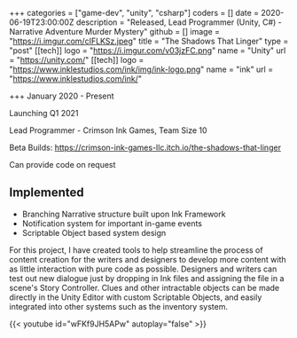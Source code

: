 +++
categories = ["game-dev", "unity", "csharp"]
coders = []
date = 2020-06-19T23:00:00Z
description = "Released, Lead Programmer (Unity, C#) - Narrative Adventure Murder Mystery"
github = []
image = "https://i.imgur.com/cIFLKSz.jpeg"
title = "The Shadows That Linger"
type = "post"
[[tech]]
logo = "https://i.imgur.com/v03jzFC.png"
name = "Unity"
url = "https://unity.com/"
[[tech]]
logo = "https://www.inklestudios.com/ink/img/ink-logo.png"
name = "ink"
url = "https://www.inklestudios.com/ink/"

+++
January 2020 - Present

Launching Q1 2021

Lead Programmer - Crimson Ink Games, Team Size 10

Beta Builds: https://crimson-ink-games-llc.itch.io/the-shadows-that-linger

Can provide code on request

## Implemented
* Branching Narrative structure built upon Ink Framework
* Notification system for important in-game events
* Scriptable Object based system design


For this project, I have created tools to help streamline the process of content creation for the writers and designers to develop more content with as little interaction with pure code as possible. Designers and writers can test out new dialogue just by dropping in Ink files and assigning the file in a scene's Story Controller. Clues and other intractable objects can be made directly in the Unity Editor with custom Scriptable Objects, and easily integrated into other systems such as the inventory system.

{{< youtube id="wFKf9JH5APw" autoplay="false" >}}